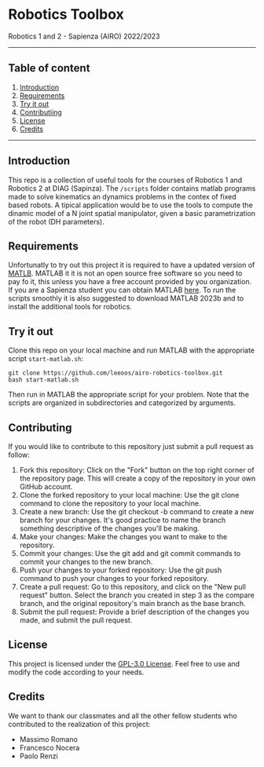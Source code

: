 # Robotics Toolbox 
Robotics 1 and 2 - Sapienza (AIRO) 2022/2023 

---
## Table of content
1. [Introduction](#introduction)
2. [Requirements](#requirements)
3. [Try it out](#try-it-out)
4. [Contributiing](#contributing)
5. [License](#license)
6. [Credits](#credits) 
---

## Introduction
This repo is a collection of useful tools for the courses of Robotics 1 and Robotics 2 at DIAG (Sapinza). The `/scripts` folder contains matlab programs made to solve kinematics an dynamics problems in the contex of fixed based robots. A tipical application would be to use the tools to compute the dinamic model of a N joint spatial manipulator, given a basic parametrization of the robot (DH parameters).

## Requirements
Unfortunatly to try out this project it is required to have a updated version of [MATLB](https://it.mathworks.com/). MATLAB it it is not an open source free software so you need to pay fo it, this unless you have a free account provided by you organization. If you are a Sapienza student you can obtain MATLAB [here](https://web.uniroma1.it/infosapienza/portale-matlab-sapienza). 
To run the scripts smoothly it is also suggested to download MATLAB 2023b and to install the additional tools for robotics.

## Try it out
Clone this repo on your local machine and run MATLAB with the appropriate script `start-matlab.sh`:
```code
git clone https://github.com/leeoos/airo-robotics-toolbox.git
bash start-matlab.sh
```
Then run in MATLAB the appropriate script for your problem. Note that the scripts are organized in subdirectories and categorized by arguments.

## Contributing
If you would like to contribute to this repository just submit a pull request as follow:
1. Fork this repository: Click on the "Fork" button on the top right corner of the repository page. This will create a copy of the repository in your own GitHub account.
2. Clone the forked repository to your local machine: Use the git clone command to clone the repository to your local machine.
3. Create a new branch: Use the git checkout -b command to create a new branch for your changes. It's good practice to name the branch something descriptive of the changes you'll be making.
4. Make your changes: Make the changes you want to make to the repository.
5. Commit your changes: Use the git add and git commit commands to commit your changes to the new branch.
6. Push your changes to your forked repository: Use the git push command to push your changes to your forked repository.
7. Create a pull request: Go to this repository, and click on the "New pull request" button. Select the branch you created in step 3 as the compare branch, and the original repository's main branch as the base branch.
8. Submit the pull request: Provide a brief description of the changes you made, and submit the pull request.

## License
This project is licensed under the [GPL-3.0 License](LICENSE). Feel free to use and modify the code according to your needs.

## Credits
We want to thank our classmates and all the other fellow students who contributed to the realization of this project:  
- Massimo Romano
- Francesco Nocera
- Paolo Renzi
